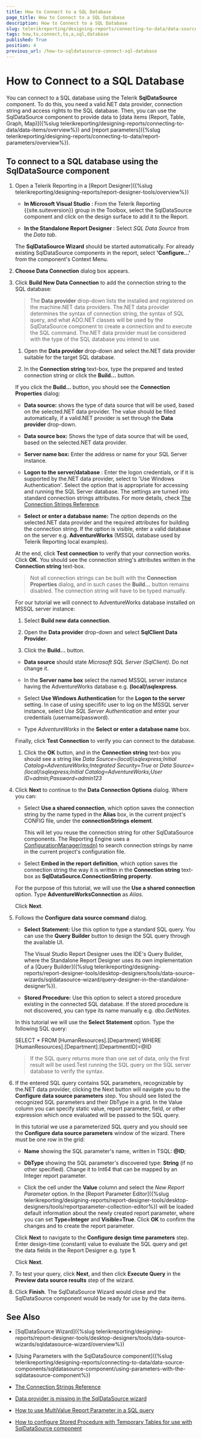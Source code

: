 ```yaml
---
title: How to Connect to a SQL Database
page_title: How to Connect to a SQL Database 
description: How to Connect to a SQL Database
slug: telerikreporting/designing-reports/connecting-to-data/data-source-components/sqldatasource-component/how-to-connect-to-a-sql-database
tags: how,to,connect,to,a,sql,database
published: True
position: 4
previous_url: /how-to-sqldatasource-connect-sql-database
---
```


# How to Connect to a SQL Database

You can connect to a SQL database using the Telerik __SqlDataSource__  component. To do this, you need a valid.NET data provider, connection string and access rights to the SQL database. Then, you can use the SqlDataSource component to provide data to [data items (Report, Table, Graph, Map)]({%slug telerikreporting/designing-reports/connecting-to-data/data-items/overview%}) and [report parameters]({%slug telerikreporting/designing-reports/connecting-to-data/report-parameters/overview%}).       

## To connect to a SQL database using the SqlDataSource component

1. Open a Telerik Reporting in a [Report Designer]({%slug telerikreporting/designing-reports/report-designer-tools/overview%})

   + __In Microsoft Visual Studio__ : From the Telerik Reporting {{site.suiteversion}} group in the Toolbox, select the SqlDataSource component and click on the design surface to add it to the Report.                 

   + __In the Standalone Report Designer__ : Select *SQL Data Source*  from the *Data tab*.   
   
   The __SqlDataSource Wizard__ should be started automatically. For already existing SqlDataSource components in the report, select __'Configure...'__ from the component's Context Menu.             

1. __Choose Data Connection__  dialog box appears.             

1. Click __Build New Data Connection__ to add the connection string to the SQL database:             

    >The __Data provider__ drop-down lists the installed and registered on the machine.NET data providers. The.NET data provider determines the syntax of connection string, the syntax of SQL query, and what ADO.NET classes will be used by the SqlDataSource component to create a connection and to execute the SQL command. The.NET data provider must be considered with the type of the SQL database you intend to use.

   1. Open the __Data provider__ drop-down and select the.NET data provider suitable for the target SQL database.                 

   1. In the __Connection string__ text-box, type the prepared and tested connection string or click the __Build...__  button.  
   
     If you click the __Build...__ button, you should see the __Connection Properties__ dialog:                 

     + __Data source:__ shows the type of data source that will be used, based on the selected.NET data provider. The value should be filled automatically, if a valid.NET provider is set through the __Data provider__ drop-down.                     

     + __Data source box:__ Shows the type of data source that will be used, based on the selected.NET data provider.                     

     + __Server name box:__ Enter the address or name for your SQL Server instance.                     

     + __Logon to the server/database__ : Enter the logon credentials, or if it is supported by the.NET data provider, select to 'Use Windows Authentication'. Select the option that is appropriate for accessing and running the SQL Server database. The settings are turned into standard connection strings attributes. For more details, check  [The Connection Strings Reference](https://www.connectionstrings.com/).                     

     + __Select or enter a database name:__ The option depends on the selected.NET data provider and the required attributes for building the connection string. If the option is visible, enter a valid database on the server e.g. __AdventureWorks__ (MSSQL database used by Telerik Reporting local examples).  
   
     At the end, click __Test connection__ to verify that your connection works. Click __OK__. You should see the connection string's attributes written in the __Connection string__ text-box.                 

     >Not all connection strings can be built with the __Connection Properties__ dialog, and in such cases the __Build...__ button remains disabled. The connection string will have to be typed manually.                   
   
   
   For our tutorial we will connect to AdventureWorks database installed on MSSQL server instance:
	
   1. Select __Build new data connection__.                 

   1. Open the __Data provider__ drop-down and select __SqlClient Data Provider__.                 

   1. Click the __Build...__ button.                 

     + __Data source__ should state *Microsoft SQL Server (SqlClient)*. Do not change it.                     

     + In the __Server name box__ select the named MSSQL server instance having the AdventureWorks database e.g. __(local)\sqlexpress__.                     

     + Select __Use Windows Authentication__ for the __Logon to the server__ setting. In case of using specififc user to log on the MSSQL server instance, select *Use SQL Server Authentication* and enter your credentials (username/password).                     

     + Type *AdventureWorks*  in the __Select or enter a database name__ box.  
	 
	 Finally, click __Test Connection__ to verify you can connect to the database.                 

   1. Click the __OK__ button, and in the __Connection string__ text-box you should see a string like *Data Source=(local)\sqlexpress;Initial Catalog=AdventureWorks;Integrated Security=True* or *Data Source=(local)\sqlexpress;Initial Catalog=AdventureWorks;User ID=admin;Password=admin123* 

1. Click __Next__ to continue to the __Data Connection Options__ dialog. Where you can:     
        
   + Select __Use a shared connection__, which option saves the connection string by the name typed in the __Alias__ box, in the current project's CONFIG file, under the __connectionStrings element__. 
     
	 This will let you reuse the connection string for other SqlDataSource components. The Reporting Engine uses a [ConfigurationManager(msdn)](https://msdn.microsoft.com/en-us/library/system.configuration.configurationmanager(v=vs.110).aspx) to search connection strings by name in the current project's configuration file.                 

   + Select __Embed in the report definition__, which option saves the connection string the way it is written in the __Connection string__ text-box as __SqlDataSource.ConnectionString property__.   
   
   For the purpose of this tutorial, we will use the __Use a shared connection__ option. Type __AdventureWorksConnection__ as *Alias*.  
   
   Click __Next__.             

1. Follows the __Configure data source command__ dialog.       
      
   + __Select Statement:__ Use this option to type a standard SQL query. You can use the __Query Builder__ button to design the SQL query through the available UI.  
   
     The Visual Studio Report Designer uses the IDE's Query Builder, where the Standalone Report Designer uses its own implementation of a [Query Builder]({%slug telerikreporting/designing-reports/report-designer-tools/desktop-designers/tools/data-source-wizards/sqldatasource-wizard/query-designer-in-the-standalone-designer%}).                 

   + __Stored Procedure:__ Use this option to select a stored procedure existing in the connected SQL database. If the stored procedure is not discovered, you can type its name manually e.g. *dbo.GetNotes*.     
   
   In this tutorial we will use the __Select Statement__ option. Type the following SQL query:  
   
   SELECT * FROM [HumanResources].[Department] WHERE [HumanResources].[Department].[DepartmentID]=@ID

   >If the SQL query returns more than one set of data, only the first result will be used.Test running the SQL query on the SQL server database to verify the syntax.

1. If the entered SQL query contains SQL parameters, recognizable by the.NET data provider, clicking the Next button will navigate you to the __Configure data source parameters__ step. You should see listed the recognized SQL parameters and their DbType in a grid. In the Value column you can specify static value, report parameter, field, or other expression which once evaluated will be passed to the SQL query.  

   In this tutorial we use a parameterized SQL query and you should see the __Configure data source parameters__ window of the wizard. There must be one row in the grid:    
   
   + __Name__ showing the SQL parameter's name, written in TSQL: __@ID__;                 

   + __DbType__ showing the SQL parameter's discovered type: __String__ (if no other specified). Change it to Int64 that can be mapped by an Integer report parameter.                 

   + Click the cell under the __Value__ column and select the *New Report Parameter*  option. In the [Report Parameter Editor]({%slug telerikreporting/designing-reports/report-designer-tools/desktop-designers/tools/reportparameter-collection-editor%}) will be loaded default information about the newly created report parameter, where you can set __Type=Integer__ and __Visible=True__. Click __OK__ to confirm the changes and to create the report parameter. 
   
   Click __Next__ to navigate to the __Configure design time parameters__ step. Enter design-time (constant) value to evaluate the SQL query and get the data fields in the Report Designer e.g. type __1__. 
   
   Click __Next__.             

1. To test your query, click __Next__, and then click __Execute Query__ in the __Preview data source results__ step of the wizard.             

1. Click __Finish__. The SqlDataSource Wizard would close and the SqlDataSource component would be ready for use by the data items.             

## See Also
 
* [SqlDataSource Wizard]({%slug telerikreporting/designing-reports/report-designer-tools/desktop-designers/tools/data-source-wizards/sqldatasource-wizard/overview%})

* [Using Parameters with the SqlDataSource component]({%slug telerikreporting/designing-reports/connecting-to-data/data-source-components/sqldatasource-component/using-parameters-with-the-sqldatasource-component%})

* [The Connection Strings Reference](https://www.connectionstrings.com/)

* [Data provider is missing in the SqlDataSource wizard](http://www.telerik.com/support/kb/reporting/details/data-provider-is-missing-in-the-sqldatasource-wizard)

* [How to use MultiValue Report Parameter in a SQL query](http://www.telerik.com/support/kb/reporting/accessing-and-managing-data/details/how-to-use-multivalue-report-parameter-in-a-sql-query)

* [How to configure Stored Procedure with Temporary Tables for use with SqlDataSource component](http://www.telerik.com/support/kb/reporting/accessing-and-managing-data/details/how-to-configure-stored-procedure-with-temporary-tables-for-use-with-sqldatasource-component)

